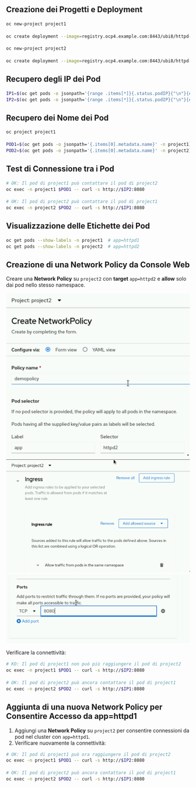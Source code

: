 ## Creazione dei Progetti e Deployment

```sh
oc new-project project1

oc create deployment --image=registry.ocp4.example.com:8443/ubi8/httpd-24:latest httpd1

oc new-project project2

oc create deployment --image=registry.ocp4.example.com:8443/ubi8/httpd-24:latest httpd2
```

## Recupero degli IP dei Pod

```sh
IP1=$(oc get pods -o jsonpath='{range .items[*]}{.status.podIP}{"\n"}{end}' -n project1)
IP2=$(oc get pods -o jsonpath='{range .items[*]}{.status.podIP}{"\n"}{end}' -n project2)
```

## Recupero dei Nome dei Pod

```sh
oc project project1

POD1=$(oc get pods -o jsonpath='{.items[0].metadata.name}' -n project1)
POD2=$(oc get pods -o jsonpath='{.items[0].metadata.name}' -n project2)
```

## Test di Connessione tra i Pod

```sh
# OK: Il pod di project1 può contattare il pod di project2
oc exec -n project1 $POD1 -- curl -s http://$IP2:8080

# OK: Il pod di project2 può contattare il pod di project1
oc exec -n project2 $POD2 -- curl -s http://$IP1:8080
```

## Visualizzazione delle Etichette dei Pod

```sh
oc get pods --show-labels -n project1  # app=httpd1
oc get pods --show-labels -n project2  # app=httpd2
```

## Creazione di una Network Policy da Console Web

Creare una **Network Policy** su `project2` con **target** `app=httpd2` e **allow** solo dai pod nello stesso namespace.

![Descrizione immagine](np1.png)
![Descrizione immagine](np2.png)
![Descrizione immagine](np3.png)

   
Verificare la connettività:

```sh
# KO: Il pod di project1 non può più raggiungere il pod di project2
oc exec -n project1 $POD1 -- curl -s http://$IP2:8080

# OK: Il pod di project2 può ancora contattare il pod di project1
oc exec -n project2 $POD2 -- curl -s http://$IP1:8080
```

## Aggiunta di una nuova Network Policy per Consentire Accesso da app=httpd1

1. Aggiungi una **Network Policy** su `project2` per consentire connessioni da pod nel cluster con `app=httpd1`.
2. Verificare nuovamente la connettività:

```sh
# OK: Il pod di project1 può ora raggiungere il pod di project2
oc exec -n project1 $POD1 -- curl -s http://$IP2:8080

# OK: Il pod di project2 può ancora contattare il pod di project1
oc exec -n project2 $POD2 -- curl -s http://$IP1:8080
